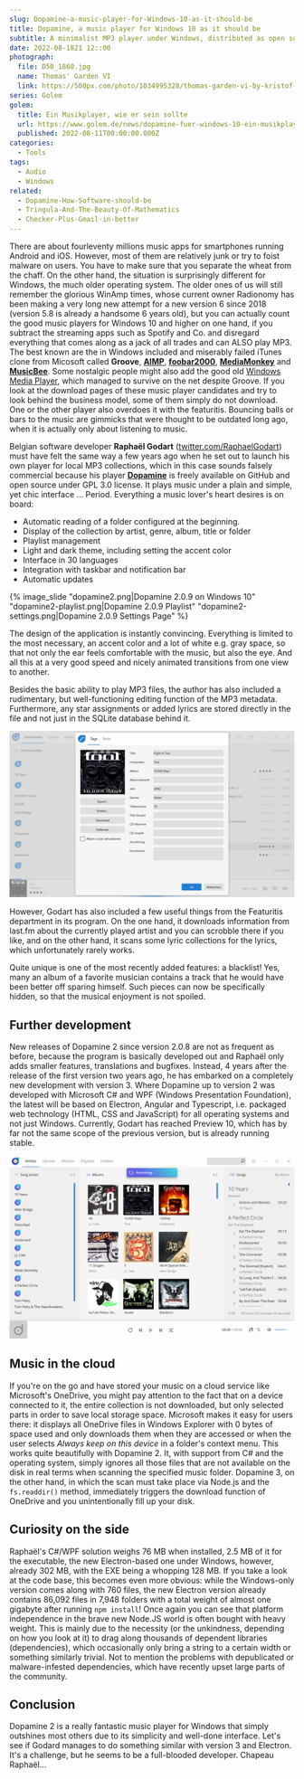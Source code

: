 ```yaml
---
slug: Dopamine-a-music-player-for-Windows-10-as-it-should-be
title: Dopamine, a music player for Windows 10 as it should be
subtitle: A minimalist MP3 player under Windows, distributed as open source, which does not shy away from large collections
date: 2022-08-1821 12::00
photograph:
  file: D50_1860.jpg
  name: Thomas' Garden VI
  link: https://500px.com/photo/1034995328/thomas-garden-vi-by-kristof-zerbe
series: Golem
golem:
  title: Ein Musikplayer, wie er sein sollte
  url: https://www.golem.de/news/dopamine-fuer-windows-10-ein-musikplayer-wie-er-sein-sollte-2208-166005.html
  published: 2022-08-11T00:00:00.000Z
categories:
  - Tools
tags:
  - Audio
  - Windows
related:
  - Dopamine-How-Software-should-be
  - Tringula-And-The-Beauty-Of-Mathematics
  - Checker-Plus-Gmail-in-better
---
```


There are about fourleventy millions music apps for smartphones running Android and iOS. However, most of them are relatively junk or try to foist malware on users. You have to make sure that you separate the wheat from the chaff. On the other hand, the situation is surprisingly different for Windows, the much older operating system. The older ones of us will still remember the glorious WinAmp times, whose current owner Radionomy has been making a very long new attempt for a new version 6 since 2018 (version 5.8 is already a handsome 6 years old), but you can actually count the good music players for Windows 10 and higher on one hand, if you subtract the streaming apps such as Spotify and Co. and disregard everything that comes along as a jack of all trades and can ALSO play MP3. The best known are the in Windows included and miserably failed iTunes clone from Micosoft called **Groove**, **[AIMP](https://www.aimp.ru/)**, **[foobar2000](https://www.foobar2000.org/)**, **[MediaMonkey](https://www.mediamonkey.com/)** and **[MusicBee](https://www.getmusicbee.com/)**. Some nostalgic people might also add the good old [Windows Media Player](https://support.microsoft.com/en-us/windows/get-windows-media-player-81718e0d-cfce-25b1-aee3-94596b658287), which managed to survive on the net despite Groove. If you look at the download pages of these music player candidates and try to look behind the business model, some of them simply do not download. One or the other player also overdoes it with the featuritis. Bouncing balls or bars to the music are gimmicks that were thought to be outdated long ago, when it is actually only about listening to music.

Belgian software developer **Raphaël Godart** ([twitter.com/RaphaelGodart](https://twitter.com/RaphaelGodart)) must have felt the same way a few years ago when he set out to launch his own player for local MP3 collections, which in this case sounds falsely commercial because his player **[Dopamine](http://www.digimezzo.com/software/)** is freely available on GitHub and open source under GPL 3.0 license. It plays music under a plain and simple, yet chic interface ... Period. Everything a music lover's heart desires is on board:

<!-- more -->

- Automatic reading of a folder configured at the beginning.
- Display of the collection by artist, genre, album, title or folder
- Playlist management
- Light and dark theme, including setting the accent color
- Interface in 30 languages
- Integration with taskbar and notification bar
- Automatic updates

{% image_slide
  "dopamine2.png|Dopamine 2.0.9 on Windows 10"
  "dopamine2-playlist.png|Dopamine 2.0.9 Playlist"
  "dopamine2-settings.png|Dopamine 2.0.9 Settings Page"
 %}

The design of the application is instantly convincing. Everything is limited to the most necessary, an accent color and a lot of white e.g. gray space, so that not only the ear feels comfortable with the music, but also the eye. And all this at a very good speed and nicely animated transitions from one view to another.

Besides the basic ability to play MP3 files, the author has also included a rudimentary, but well-functioning editing function of the MP3 metadata. Furthermore, any star assignments or added lyrics are stored directly in the file and not just in the SQLite database behind it.

![Dopamine 2.0.9 Edit MP3 Metadata](Dopamine-a-music-player-for-Windows-10-as-it-should-be/dopamine2-edit.png)

However, Godart has also included a few useful things from the Featuritis department in its program. On the one hand, it downloads information from last.fm about the currently played artist and you can scrobble there if you like, and on the other hand, it scans some lyric collections for the lyrics, which unfortunately rarely works.

Quite unique is one of the most recently added features: a blacklist! Yes, many an album of a favorite musician contains a track that he would have been better off sparing himself. Such pieces can now be specifically hidden, so that the musical enjoyment is not spoiled.

## Further development

New releases of Dopamine 2 since version 2.0.8 are not as frequent as before, because the program is basically developed out and Raphaël only adds smaller features, translations and bugfixes. Instead, 4 years after the release of the first version two years ago, he has embarked on a completely new development with version 3. Where Dopamine up to version 2 was developed with Microsoft C# and WPF (Windows Presentation Foundation), the latest will be based on Electron, Angular and Typescript, i.e. packaged web technology (HTML, CSS and JavaScript) for all operating systems and not just Windows. Currently, Godart has reached Preview 10, which has by far not the same scope of the previous version, but is already running stable.

![Dopamine 3 under Electron](Dopamine-a-music-player-for-Windows-10-as-it-should-be/dopamine3.png)

## Music in the cloud

If you're on the go and have stored your music on a cloud service like Microsoft's OneDrive, you might pay attention to the fact that on a device connected to it, the entire collection is not downloaded, but only selected parts in order to save local storage space. Microsoft makes it easy for users there: it displays all OneDrive files in Windows Explorer with 0 bytes of space used and only downloads them when they are accessed or when the user selects *Always keep on this device* in a folder's context menu. This works quite beautifully with Dopamine 2. It, with support from C# and the operating system, simply ignores all those files that are not available on the disk in real terms when scanning the specified music folder. Dopamine 3, on the other hand, in which the scan must take place via Node.js and the ``fs.readdir()`` method, immediately triggers the download function of OneDrive and you unintentionally fill up your disk.

## Curiosity on the side

Raphaël's C#/WPF solution weighs 76 MB when installed, 2.5 MB of it for the executable, the new Electron-based one under Windows, however, already 302 MB, with the EXE being a whopping 128 MB. If you take a look at the code base, this becomes even more obvious: while the Windows-only version comes along with 760 files, the new Electron version already contains 86,092 files in 7,948 folders with a total weight of almost one gigabyte after running ``npm install``! Once again you can see that platform independence in the brave new Node.JS world is often bought with heavy weight. This is mainly due to the necessity (or the unkindness, depending on how you look at it) to drag along thousands of dependent libraries (dependencies), which occasionally only bring a string to a certain width or something similarly trivial. Not to mention the problems with depublicated or malware-infested dependencies, which have recently upset large parts of the community.

## Conclusion

Dopamine 2 is a really fantastic music player for Windows that simply outshines most others due to its simplicity and well-done interface. Let's see if Godard manages to do something similar with version 3 and Electron. It's a challenge, but he seems to be a full-blooded developer. Chapeau Raphaël...
